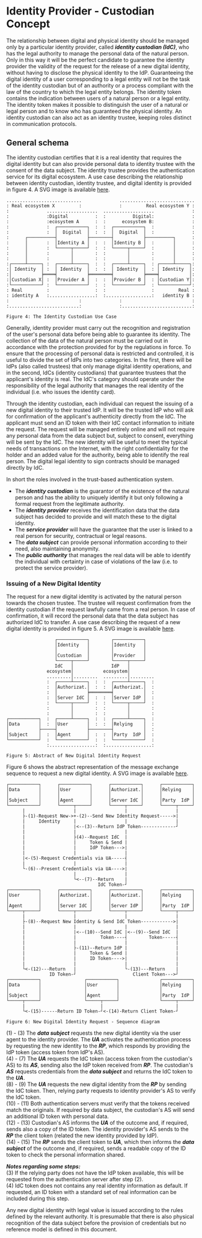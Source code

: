 # Identity Provider - Custodian Concept

The relationship between digital and physical identity should be managed only by a particular identity provider, called ***identity custodian (IdC)***, who has the legal authority to manage the personal data of the natural person. Only in this way it will be the perfect candidate to guarantee the identity provider the validity of the request for the release of a new digital identity, without having to disclose the physical identity to the IdP. Guaranteeing the digital identity of a user corresponding to a legal entity will not be the task of the identity custodian but of an authority or a process compliant with the law of the country to which the legal entity belongs. The identity token contains the indication between users of a natural person or a legal entity. The identity token makes it possible to distinguish the user of a natural or legal person and to know who has guaranteed the physical identity. An identity custodian can also act as an identity trustee, keeping roles distinct in communication protocols.

## General schema

The identity custodian certifies that it is a real identity that requires the digital identity but can also provide personal data to identity trustee with the consent of the data subject. The identity trustee provides the authentication service for its digital ecosystem. A use case describing the relationship between identity custodian, identity trustee, and digital identity is provided in figure 4. A SVG image is available [here](https://raw.githubusercontent.com/Luigi-Sbriz/identity/main/images/4_Identity-custodian-concept.svg).

    ............................              ............................
    : Real ecosystem X         :              :         Real ecosystem Y :
    :              ...................  ...................              :
    :              :Digital          :  :          Digital:              :
    :              :ecosystem A      :  :      ecosystem B:              :
    :              :  ┌───────────┐  :  :  ┌───────────┐  :              :
    :              :  │  Digital  │  :  :  │  Digital  │  :              :
    :      ┌──────────┤           ├────────┤           ├──────────┐      :
    :      │       :  │Identity A │  :  :  │Identity B │  :       │      :
    :      │       :  └─────┬─────┘  :  :  └─────┬─────┘  :       │      :
    :      │       :        │        :  :        │        :       │      :
    :      │       :        │        :  :        │        :       │      :
    :┌─────┴─────┐ :  ┌─────┴─────┐  :  :  ┌─────┴─────┐  : ┌─────┴─────┐:
    :│ Identity  │ :  │ Identity  │  :  :  │ Identity  │  : │ Identity  │:
    :│           ╞════╡           ╞════════╡           ╞════╡           │:
    :│Custodian X│ :  │Provider A │  :  :  │Provider B │  : │Custodian Y│:
    :└───────────┘ :  └───────────┘  :  :  └───────────┘  : └───────────┘:
    : Real         :                 :  :                 :         Real :
    : identity A   :.................:  :.................:   identity B :
    :                          :              :                          :
    :..........................:              :..........................:
    
    Figure 4: The Identity Custodian Use Case

Generally, identity provider must carry out the recognition and registration of the user's personal data before being able to guarantee its identity. The collection of the data of the natural person must be carried out in accordance with the protection provided for by the regulations in force. To ensure that the processing of personal data is restricted and controlled, it is useful to divide the set of IdPs into two categories. In the first, there will be IdPs (also called trustees) that only manage digital identity operations, and in the second, IdCs (identity custodians) that guarantee trustees that the applicant's identity is real. The IdC's category should operate under the responsibility of the legal authority that manages the real identity of the individual (i.e. who issues the identity card). 

Through the identity custodian, each individual can request the issuing of a new digital identity to their trusted IdP. It will be the trusted IdP who will ask for confirmation of the applicant's authenticity directly from the IdC. The applicant must send an ID token with their IdC contact information to initiate the request. The request will be managed entirely online and will not require any personal data from the data subject but, subject to consent, everything will be sent by the IdC. The new identity will be useful to meet the typical needs of transactions on the Internet, with the right confidentiality for the holder and an added value for the authority, being able to identify the real person. The digital legal identity to sign contracts should be managed directly by IdC.

In short the roles involved in the trust-based authentication system.
- The ***identity custodian*** is the guarantor of the existence of the natural person and has the ability to uniquely identify it but only following a formal request from the legitimate authority.  
- The ***identity provider*** receives the identification data that the data subject has decided to provide and will match these to the digital identity.  
- The ***service provider*** will have the guarantee that the user is linked to a real person for security, contractual or legal reasons.  
- The ***data subject*** can provide personal information according to their need, also maintaining anonymity.  
- The ***public authority*** that manages the real data will be able to identify the individual with certainty in case of violations of the law (i.e. to protect the service provider).

### Issuing of a New Digital Identity

The request for a new digital identity is activated by the natural person towards the chosen trustee. The trustee will request confirmation from the identity custodian if the request lawfully came from a real person. In case of confirmation, it will record the personal data that the data subject has authorized IdC to transfer. A use case describing the request of a new digital identity is provided in figure 5. A SVG image is available [here](https://raw.githubusercontent.com/Luigi-Sbriz/identity/main/images/5_New-identity-use-case.svg).

                      ┌───────────┐        ┌───────────┐
                      │Identity   │        │Identity   │
                      │           │        │           │
                      │Custodian  │        │Provider   │
                      └─────┬─────┘        └─────┬─────┘
                      IdC   │              IdP   │
                   ecosystem│           ecosystem│
                   .........│.........  .........│.........
                   :  ┌─────┴─────┐  :  :  ┌─────┴─────┐  :
                   :  │Authorizat.│  :  :  │Authorizat.│  :
                   :  │           ╞════════╡           │  :
                   :  │Server IdC │  :  :  │Server IdP │  :
                   :  └─────┬─────┘  :  :  └─────┬─────┘  :
                   :        │        :  :        │        :
                   :        │        :  :        │        :
    ┌───────────┐  :  ┌─────┴─────┐  :  :  ┌─────┴─────┐  :
    │Data       │  :  │User       │  :  :  │Relying    │  :
    │           ├─────┤           ├────────┤           │  :
    │Subject    │  :  │Agent      │  :  :  │Party  IdP │  :
    └───────────┘  :  └───────────┘  :  :  └───────────┘  :
                   :.................:  :.................:
    
    Figure 5: Abstract of New Digital Identity Request

Figure 6 shows the abstract representation of the message exchange sequence to request a new digital identity. A SVG image is available [here](https://raw.githubusercontent.com/Luigi-Sbriz/identity/main/images/6_New-identity-sequence-diagram.svg).

    ┌───────────┐      ┌───────────┐      ┌───────────┐      ┌───────────┐
    │Data       │      │User       │      │Authorizat.│      │Relying    │
    │           │      │           │      │           │      │           │
    │Subject    │      │Agent      │      │Server IdC │      │Party  IdP │
    └───────────┘      └─────┬─────┘      └─────┬─────┘      └─────┬─────┘
          |                  |                  |                  |
          ├-(1)-Request New->+-(2)--Send New Identity Request----->|
          |     Identity     |                  |                  |
          |                  |<--(3)--Return IdP Token-------------┘
          |                  |                  |
          |                  ├(4)--Request IdC  |
          |                  |     Token & Send |
          |                  |     IdP Token--->|
          |                  |                  |
          |<-(5)-Request Credentials via UA-----┤
          |                  |                  |
          └-(6)--Present Credentials via UA---->|
                             |                  |
                             └<--(7)--Return    |
                                      IdC Token-┘
    ┌───────────┐      ┌───────────┐      ┌───────────┐      ┌───────────┐
    │User       │      │Authorizat.│      │Authorizat.│      │Relying    │
    │           │      │           │      │           │      │           │
    │Agent      │      │Server IdC │      │Server IdP │      │Party  IdP │
    └─────┬─────┘      └─────┬─────┘      └─────┬─────┘      └─────┬─────┘
          |                  |                  |                  |
          ├-(8)--Request New Identity & Send IdC Token------------>|
          |                  |                  |                  |
          |                  |<--(10)--Send IdC |<--(9)--Send IdC  |
          |                  |         Token----┤        Token-----┤
          |                  |                  |                  |
          |                  ├-(11)--Return IdP |                  |
          |                  |     Token & Send |                  |
          |                  |     ID Token---->|                  |
          |                  |                  |                  |
          └<-(12)---Return   |                  └-(13)---Return    |
                    ID Token-┘                     Client Token--->┘
    ┌───────────┐                ┌───────────┐               ┌───────────┐
    │Data       │                │User       │               │Relying    │
    │           │                │           │               │           │
    │Subject    │                │Agent      │               │Party  IdP │
    └─────┬─────┘                └─────┬─────┘               └─────┬─────┘
          |                            |                           |
          └<-(15)------Return ID Token-┘<-(14)-Return Client Token-┘
    
    Figure 6: New Digital Identity Request - Sequence diagram

(1) - (3)	The ***data subject*** requests the new digital identity via the user agent to the identity provider. The ***UA*** activates the authentication process by requesting the new identity to the ***RP***, which responds by providing the IdP token (access token from IdP's AS).  
(4) - (7)	The ***UA*** requests the IdC token (access token from the custodian's AS) to its ***AS***, sending also the IdP token received from ***RP***. The custodian's ***AS*** requests credentials from the ***data subject*** and returns the IdC token to the ***UA***.  
(8) - (9)	The ***UA*** requests the new digital identity from the ***RP*** by sending the IdC token. Then, relying party requests to identity provider's AS to verify the IdC token.  
(10) - (11)	Both authentication servers must verify that the tokens received match the originals. If required by data subject, the custodian's AS will send an additional ID token with personal data.  
(12) - (13)	Custodian's AS informs the ***UA*** of the outcome and, if required, sends also a copy of the ID token. The identity provider's AS sends to the ***RP*** the client token (related the new identity provided by IdP).  
(14) - (15) The ***RP*** sends the client token to ***UA***, which then informs the ***data subject*** of the outcome and, if required, sends a readable copy of the ID token to check the personal information shared.

***Notes regarding some steps:***  
(3) If the relying party does not have the IdP token available, this will be requested from the authentication server after step (2).  
(4) IdC token does not contains any real identity information as default. If requested, an ID token with a standard set of real information can be included during this step.

Any new digital identity with legal value is issued according to the rules defined by the relevant authority. It is presumable that there is also physical recognition of the data subject before the provision of credentials but no reference model is defined in this document.
